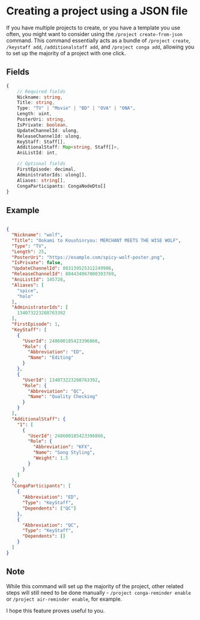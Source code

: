 # Creating a project using a JSON file

If you have multiple projects to create, or you have a template you use often, you might want to consider using the `/project create-from-json` command. This command essentially acts as a bundle of `/project create`, `/keystaff add`, `/additionalstaff add`, and `/project conga add`, allowing you to set up the majority of a project with one click.

## Fields

```typescript
{
    // Required fields
    Nickname: string,
    Title: string,
    Type: "TV" | "Movie" | "BD" | "OVA" | "ONA",
    Length: uint,
    PosterUri: string,
    IsPrivate: boolean,
    UpdateChannelId: ulong,
    ReleaseChannelId: ulong,
    KeyStaff: Staff[],
    AdditionalStaff: Map<string, Staff[]>,
	AniListId: int,

    // Optional fields
    FirstEpisode: decimal,
    AdministratorIds: ulong[],
    Aliases: string[],
    CongaParticipants: CongaNodeDto[]
}
```

## Example

```json

{
  "Nickname": "wolf",
  "Title": "Ookami to Koushinryou: MERCHANT MEETS THE WISE WOLF",
  "Type": "TV",
  "Length": 25,
  "PosterUri": "https://example.com/spicy-wolf-poster.png",
  "IsPrivate": false,
  "UpdateChannelId": 803139525312249906,
  "ReleaseChannelId": 804434067000393769,
  "AniListId": 145728,
  "Aliases": [
    "spice",
    "holo"
  ],
  "AdministratorIds": [
    134073223208763392
  ],
  "FirstEpisode": 1,
  "KeyStaff": [
    {
      "UserId": 248600185423396866,
      "Role": {
        "Abbreviation": "ED",
        "Name": "Editing"
      }
    },
    {
      "UserId": 134073223208763392,
      "Role": {
        "Abbreviation": "QC",
        "Name": "Quality Checking"
      }
    }
  ],
  "AdditionalStaff": {
    "1": [
      {
        "UserId": 248600185423396866,
        "Role": {
          "Abbreviation": "KFX",
          "Name": "Song Styling",
          "Weight": 1.5
        }
      }
    ]
  },
  "CongaParticipants": [
    {
      "Abbreviation": "ED",
      "Type": "KeyStaff",
      "Dependents": ["QC"]
    },
    {
      "Abbreviation": "QC",
      "Type": "KeyStaff",
      "Dependents": []
    }
  ]
}
```

## Note

While this command will set up the majority of the project, other related steps will still need to be done manually - `/project conga-reminder enable` or `/project air-reminder enable`, for example.

I hope this feature proves useful to you. 
